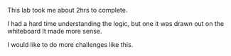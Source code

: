 This lab took me about 2hrs to complete. 

I had a hard time understanding the logic, but one it was drawn out on the whiteboard It made more sense.

I would like to do more challenges like this.
